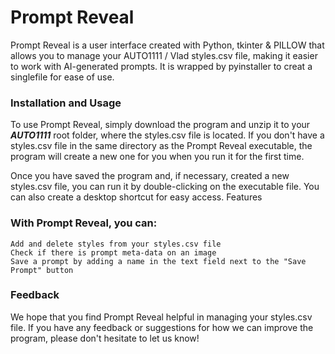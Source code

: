 <h1>Prompt Reveal</h1>

Prompt Reveal is a user interface created with Python, tkinter & PILLOW that allows you to manage your AUTO1111 / Vlad styles.csv file, making it easier to work with AI-generated prompts. It is wrapped by pyinstaller to creat a singlefile for ease of use.

<h3>Installation and Usage</h3>

To use Prompt Reveal, simply download the program and unzip it to your <i><b>AUTO1111</b></i> root folder, where the styles.csv file is located. If you don't have a styles.csv file in the same directory as the Prompt Reveal executable, the program will create a new one for you when you run it for the first time.

Once you have saved the program and, if necessary, created a new styles.csv file, you can run it by double-clicking on the executable file. You can also create a desktop shortcut for easy access.
Features

<h3>With Prompt Reveal, you can:</h3>

    Add and delete styles from your styles.csv file
    Check if there is prompt meta-data on an image
    Save a prompt by adding a name in the text field next to the "Save Prompt" button

<h3>Feedback</h3>

We hope that you find Prompt Reveal helpful in managing your styles.csv file. If you have any feedback or suggestions for how we can improve the program, please don't hesitate to let us know!
